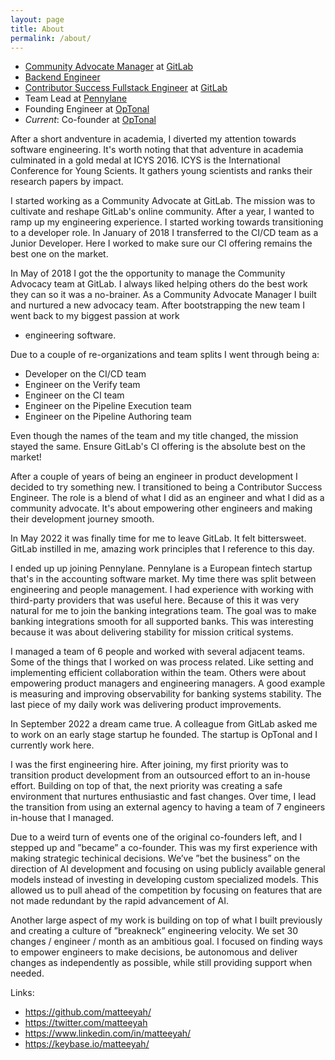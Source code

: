 ```yaml
---
layout: page
title: About
permalink: /about/
---
```


- [Community Advocate Manager](https://about.gitlab.com/job-families/marketing/community-advocate/)
at [GitLab](https://about.gitlab.com)
- [Backend Engineer](https://about.gitlab.com/job-families/engineering/backend-engineer/)
- [Contributor Success Fullstack Engineer](https://about.gitlab.com/job-families/engineering/quality/contributor-success/fullstack-engineer/)
at [GitLab](https://about.gitlab.com)
- Team Lead at [Pennylane](https://www.pennylane.com/fr/)
- Founding Engineer at [OpTonal](https://optonal.com/)
- *Current*: Co-founder at [OpTonal](https://optonal.com/)

After a short andventure in academia, I diverted my attention towards software
engineering. It's worth noting that that adventure in academia culminated in a
gold medal at ICYS 2016. ICYS is the International Conference for Young Scients.
It gathers young scientists and ranks their research papers by impact.

I started working as a Community Advocate at GitLab. The mission was to
cultivate and reshape GitLab's online community. After a year, I wanted to ramp
up my engineering experience. I started working towards transitioning to a
developer role. In January of 2018 I transferred to the CI/CD team as a Junior
Developer. Here I worked to make sure our CI offering remains the best one on
the market.

In May of 2018 I got the the opportunity to manage the Community Advocacy team
at GitLab. I always liked helping others do the best work they can so it was a
no-brainer. As a Community Advocate Manager I built and nurtured a new advocacy
team. After bootstrapping the new team I went back to my biggest passion at work
- engineering software.

Due to a couple of re-organizations and team splits I went through being a:
- Developer on the CI/CD team
- Engineer on the Verify team
- Engineer on the CI team
- Engineer on the Pipeline Execution team
- Engineer on the Pipeline Authoring team

Even though the names of the team and my title changed, the mission stayed the
same. Ensure GitLab's CI offering is the absolute best on the market!

After a couple of years of being an engineer in product development I decided to
try something new. I transitioned to being a Contributor Success Engineer.
The role is a blend of what I did as an engineer and what I did as a community
advocate. It's about empowering other engineers and making their development
journey smooth.

In May 2022 it was finally time for me to leave GitLab. It felt bittersweet.
GitLab instilled in me, amazing work principles that I reference to this day.

I ended up up joining Pennylane. Pennylane is a European fintech startup that's
in the accounting software market. My time there was split between engineering
and people management. I had experience with working with third-party providers
that was useful here. Because of this it was very natural for me to join the
banking integrations team. The goal was to make banking integrations smooth for
all supported banks. This was interesting because it was about delivering
stability for mission critical systems.

I managed a team of 6 people and worked with several adjacent teams. Some of the
things that I worked on was process related. Like setting and implementing
efficient collaboration within the team. Others were about empowering product
managers and engineering managers. A good example is measuring and improving
observability for banking systems stability. The last piece of my daily work was
delivering product improvements.

In September 2022 a dream came true. A colleague from GitLab asked me to work on
an early stage startup he founded. The startup is OpTonal and I currently work
here.

I was the first engineering hire. After joining, my first priority was to
transition product development from an outsourced effort to an in-house effort.
Building on top of that, the next priority was creating a safe environment that
nurtures enthusiastic and fast changes. Over time, I lead the transition from
using an external agency to having a team of 7 engineers in-house that I managed.

Due to a weird turn of events one of the original co-founders left, and I
stepped up and ”became” a co-founder. This was my first experience with making
strategic techinical decisions. We’ve ”bet the business” on the direction of
AI development and focusing on using publicly available general models instead
of investing in developing custom specialized models. This allowed us to pull
ahead of the competition by focusing on features that are not made redundant by
the rapid advancement of AI.

Another large aspect of my work is building on top of what I built previously
and creating a culture of ”breakneck” engineering velocity. We set
30 changes / engineer / month as an ambitious goal. I focused on finding ways to
empower engineers to make decisions, be autonomous and deliver changes as
independently as possible, while still providing support when needed.

Links:
* <https://github.com/matteeyah/>
* <https://twitter.com/matteeyah>
* <https://www.linkedin.com/in/matteeyah/>
* <https://keybase.io/matteeyah/>
